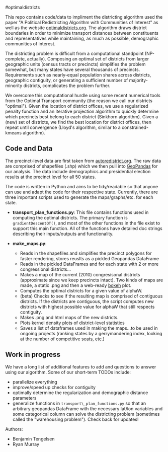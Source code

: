 #optimaldistricts

This repo contains code/data to impliment the districting algorithm used the paper "A Political Redistricting Algorithm with Communities of Interest" as well as the website [optimaldistricts.org](http://optimaldistricts.org). The algorithm draws district boundaries in order to minimize transport distances between constituents and representatives while maintaining, as much as possible, demographic communities of interest. 

The districting problem is difficult from a computational standpoint (NP-complete, actually). Composing an optimal set of districts from larger geographic units (census tracts or precincts) simplifies the problem somewhat, but many states have several thousands of precincts. Requirements such as nearly-equal population shares across districts, geographic contiguity, or generating a sufficient number of majority-minority districts, complicates the problem further. 

We overcome this computational hurdle using some recent numerical tools from the Optimal Transport community (the reason we call our districts "optimal"). Given the location of district offices, we use a regularized penalty function and an iterative projection algorithm to quickly determine which precincts best belong to each district (Sinkhorn algorithm). Given a (new) set of districts, we find the best location for district offices, then repeat until convergence (Lloyd's algorithm, similar to a constrained-kmeans algorithm).

## Code and Data
The precinct-level data are first taken from [autoredistrict.org](http://autoredistrict.org/). The raw data are comprised of shapefiles (.shp) which we then pull into [GeoPandas](http://geopandas.org/) for our analysis. The data include demographics and presidential election results at the precinct level for all 50 states. 

The code is written in Python and aims to be tidy/readable so that anyone can use and adapt the code for their respective state. Currently, there are three important scripts used to generate the maps/graphs/etc. for each state.


- **transport\_plan_functions.py**: This file contains functions used in computing the optimal districts. The primary function is  `gradientDescentOT()`, and most of the other functions in the file exist to support this main function. All of the functions have detailed doc strings describing their inputs/outputs and functionality. 

- **make_maps.py**: 
  * Reads in the shapefiles and simplifies the precinct polygons for faster rendering, stores reuslts as a pickled Geopandas DataFrame
  * Reads in the pickled DataFrames and for each state with 2 or more congressional districts...
  * Makes a map of the current (2010) congresisonal districts (approximate since we keep precincts intact). Two kinds of maps are made, a static .png and then a web-ready [bokeh](http://bokeh.pydata.org/en/latest/) plot.
  *  Computes the optimal districts for a given value of alphaW.
  *  (beta) Checks to see if the resulting map is comprised of contiguous districts. If the districts are contiguous, the script computes new districts with highest possible value for alphaW that still respects contiguity. 
  *  Makes .png and html maps of the new districts.
  *  Plots kernel density plots of district-level statistics
  *  Saves a list of dataframes used in making the maps...to be used in ongoing projects (ranking states by a gerrymandering index, looking at the number of competitive seats, etc.)

## Work in progress
We have a long list of additional features to add and questions to answer using our algorithm. Some of our short-term TODOs include:
- parallelize everything
- improve/speed up checks for contiguity
- optimally determine the regularization and demographic distance parameters
- generalize functions in `transport\_plan_functions.py` so that an arbitrary geopandas DataFrame with the necessary lat/lon variables and some categorical column can solve the districting problem (sometimes called the "warehousing problem").
 Check back for updates!

Authors:
+ Benjamin Tengelsen
+ Ryan Murray